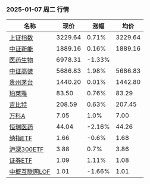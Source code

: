 ### 2025-01-07 周二 行情
| 名称 | 现价 | 涨幅 | 均价 |
|--------|--------|--------|--------|
| [上证指数](https://wzq.tenpay.com/mp/v2/#/trade/stock_detail.shtml?scode=000001&type=1) | 3229.64 | 0.71%| 3229.64 |
| [中证新能](https://wzq.tenpay.com/mp/v2/#/trade/stock_detail.shtml?scode=399808&type=0) | 1889.16 | 0.16%| 1889.16 |
| [医药生物](https://wzq.tenpay.com/mp/v2/#/plate/200/detail?plateId=01801150) | 6978.31 | -1.33%|  |
| [中证高装](https://wzq.tenpay.com/mp/v2/#/trade/stock_detail.shtml?scode=930599&type=cs) | 5686.83 | 1.98%| 5686.83 |
| [贵州茅台](https://wzq.tenpay.com/mp/v2/#/trade/stock_detail.shtml?scode=600519&type=1) | 1440.20 | 0.01%| 1442.80 |
| [珀莱雅](https://wzq.tenpay.com/mp/v2/#/trade/stock_detail.shtml?scode=603605&type=1) | 83.50 | 0.76%| 83.29 |
| [吉比特](https://wzq.tenpay.com/mp/v2/#/trade/stock_detail.shtml?scode=603444&type=1) | 208.59 | 0.63%| 207.45 |
| [万科A](https://wzq.tenpay.com/mp/v2/#/trade/stock_detail.shtml?scode=000002&type=0) | 7.05 | 1.0%| 7.00 |
| [恒瑞医药](https://wzq.tenpay.com/mp/v2/#/trade/stock_detail.shtml?scode=600276&type=1) | 44.04 | -2.16%| 44.26 |
| [纳指ETF](https://wzq.tenpay.com/mp/v2/#/trade/stock_detail.shtml?scode=513100&type=1) | 1.66 | -0.6%| 1.68 |
| [沪深300ETF](https://wzq.tenpay.com/mp/v2/#/trade/stock_detail.shtml?scode=510300&type=1) | 3.88 | 0.7%| 3.86 |
| [证券ETF](https://wzq.tenpay.com/mp/v2/#/trade/stock_detail.shtml?scode=512880&type=1) | 1.09 | 1.11%| 1.08 |
| [中概互联网LOF](https://wzq.tenpay.com/mp/v2/#/trade/stock_detail.shtml?scode=164906&type=0) | 1.01 | -1.66%| 1.01 |
